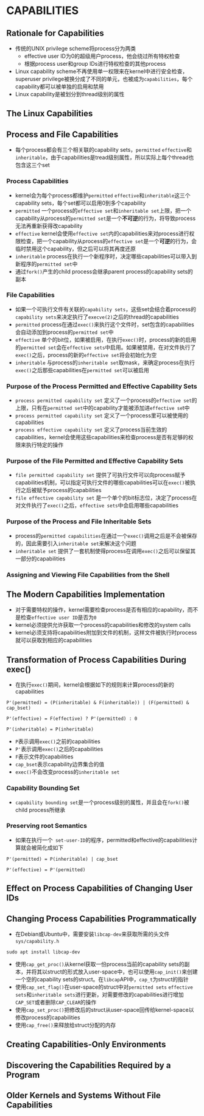 # CAPABILITIES

## Rationale for Capabilities
- 传统的UNIX privilege scheme将process分为两类
  - effective user ID为0的超级用户process，他会绕过所有特权检查
  - 根据process user和group IDs进行特权检查的其他process
- Linux capability scheme不再使用单一权限来在kernel中进行安全检查，superuser privilege被换分成了不同的单元，也被成为`capabilities`，每个capability都可以被单独的启用和禁用
- Linux capability是被划分到thread级别的属性

## The Linux Capabilities

## Process and File Capabilities
- 每个process都会有三个相关联的capability sets，`permitted` `effective`和`inheritable`，由于capabilities是tread级别属性，所以实际上每个thread也包含这三个set

### Process Capabilities
- kernel会为每个process都维护`permitted` `effective`和`inheritable`这三个capability sets，每个set都可以启用0到多个capability
- `permitted` 一个process的`effective set`和`inheritable set`上限，把一个capability从process的`permitted set`是一个**不可逆**的行为，将导致process无法再重新获得改capability
- `effective` kernel会使用`effective set`内的capabilities来对process进行权限检查，把一个capability从process的`effective set`是一个**可逆**的行为，会临时禁用这个capability，但之后可以将其再度还原
- `inheritable` process在执行一个新程序时，决定哪些capabilities可以带入到新程序的`permitted set`中
- 通过`fork()`产生的child process会继承parent process的capability sets的副本

### File Capabilities
- 如果一个可执行文件有关联的`capability sets`，这些set会结合着process的`capability sets`来决定执行了`execve(2)`之后的thread的capabilities
- `permitted` process在通过`exec()`来执行这个文件时，set包含的capabilities会自动添加到process的`permitted set`中
- `effective` 单个的bit位，如果被启用，在执行`exec()`时，process的新的启用的`permitted set`会在`effective sets`中启用。如果被禁用，在对文件执行了`exec()`之后，process的新的`effective set`将会初始化为空
- `inheritable` 与process的`inheritable set`取mask，来确定process在执行`exec()`之后那些capabilities在`permitted set`可以被启用

### Purpose of the Process Permitted and Effective Capability Sets
- `process permitted capability set` 定义了一个process的`effective set`的上限，只有在`permitted set`中的capability才能被添加进`effective se`t中
- `process permitted capability set` 定义了一个process里可以被使用的capabilities
- `process effective capability set` 定义了process当前生效的capabilities，kernel会使用这些capabilities来检查process是否有足够的权限来执行特定的操作

### Purpose of the File Permitted and Effective Capability Sets
- `file permitted capability set` 提供了可执行文件可以向process赋予capabilities机制，可以指定可执行文件的哪些capabilities可以在`exec()`被执行之后被赋予process的capabilities
- `file effective capability set` 是一个单个的bit标志位，决定了process在对文件执行了`exec()`之后，`effective sets`中会启用哪些capabilities

### Purpose of the Process and File Inheritable Sets
- process的`permitted capabilities`在通过一个`exec()`调用之后是不会被保存的，因此需要引入`inheritable set`来解决这个问题
- `inheritable set` 提供了一套机制使得process在调用`exec()`之后可以保留其一部分的capabilities

### Assigning and Viewing File Capabilities from the Shell

## The Modern Capabilities Implementation
- 对于需要特权的操作，kernel需要检查process是否有相应的capability，而不是检查`effective user ID`是否为`0`
- kernel必须提供允许获取一个process的capabilities和修改的system calls
- kernel必须支持将capabilities附加到文件的机制，这样文件被执行时process就可以获取到相应的capabilities

## Transformation of Process Capabilities During exec()
- 在执行`exec()`期间，kernel会根据如下的规则来计算process的新的capabilities
```
P'(permitted) = (P(inheritable) & F(inheritable)) | (F(permitted) & cap_bset)

P'(effective) = F(effective) ? P'(permitted) : 0

P'(inheritable) = P(inheritable)
```
- `P`表示调用`exec()`之前的capabilities
- `P'`表示调用`exec()`之后的capabilities
- `F`表示文件的capabilities
- `cap_bset`表示capability边界集合的值
- `exec()`不会改变process的`inheritable set`

### Capability Bounding Set
- `capability bounding set`是一个process级别的属性，并且会在`fork()`被child process所继承

### Preserving root Semantics
- 如果在执行一个` set-user-ID`的程序，permitted和effective的capabilities计算就会被简化成如下
```
P'(permitted) = P(inheritable) | cap_bset

P'(effective) = P'(permitted)
```

## Effect on Process Capabilities of Changing User IDs

## Changing Process Capabilities Programmatically
- 在Debian或Ubuntu中，需要安装`libcap-dev`来获取所需的头文件`sys/capability.h`

```shell
sudo apt install libcap-dev
```

- 使用`cap_get_proc()`从kernel获取一份process当前的capability sets的副本，并将其以struct的形式放入user-space中，也可以使用`cap_init()`来创建一个空的capability sets的struct。在`libcap`API中，`cap_t`为struct的指针
- 使用`cap_set_flag()`在user-space的struct中对`permitted sets` `effective sets`和`inheritable sets`进行更新，对需要修改的capabilities进行增加`CAP_SET`或者删除`CAP_CLEAR`的操作
- 使用`cap_set_proc()`把修改后的struct从user-space回传给kernel-space以修改process的capabilities
- 使用`cap_free()`来释放给struct分配的内存

## Creating Capabilities-Only Environments

## Discovering the Capabilities Required by a Program

## Older Kernels and Systems Without File Capabilities